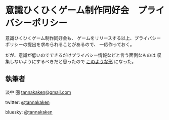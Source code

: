 # 意識ひくひくゲーム制作同好会　プライバシーポリシー

意識ひくひくゲーム制作同好会も、
ゲームをリリースする以上、プライバシーポリシーの提出を求められることがあるので、
一応作っておく。

だが、意識が低いのでできるだけプライバシー情報などと言う面倒なものは
収集しないようにするべきだと思ったので [このような形](https://ishiki-hikuhiku-game.github.io/privacy-policy/) になった。

## 執筆者

淡中 圏 <tannakaken@gmail.com>

twitter: [@tannakaken](https://twitter.com/tannakaken)

bluesky: [@tannakaken](https://bsky.app/profile/tannakaken.xyz)

